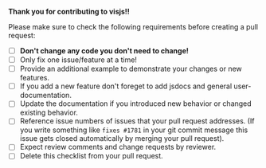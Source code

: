 **Thank you for contributing to visjs!!**

Please make sure to check the following requirements before creating a pull request:

* [ ] **Don't change any code you don't need to change!**
* [ ] Only fix one issue/feature at a time!
* [ ] Provide an additional example to demonstrate your changes or new features.
* [ ] If you add a new feature don't foreget to add jsdocs and general user-documentation.
* [ ] Update the documentation if you introduced new behavior or changed existing behavior.
* [ ] Reference issue numbers of issues that your pull request addresses. (If you write something like `fixes #1781` in your git commit message this issue gets closed automatically by merging your pull request).
* [ ] Expect review comments and change requests by reviewer.
* [ ] Delete this checklist from your pull request.

